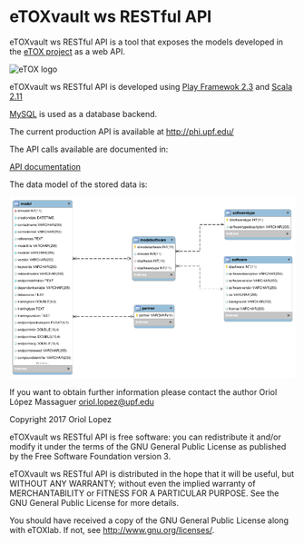 # eTOXvault ws RESTful API
eTOXvault ws RESTful API is a tool that exposes the models developed in the [eTOX project](http://www.etoxproject.eu) as a web API.

![eTOX logo](http://84.89.134.131/etox-web/img/ETOX_Project_logo.png)

eTOXvault ws RESTful API is developed using [Play Framewok 2.3](https://www.playframework.com/) and [Scala 2.11](https://www.scala-lang.org/) 

[MySQL](https://www.mysql.com/) is used as a database backend.

The current production API is available at http://phi.upf.edu/

The API calls available are documented in:

[API documentation](doc/API_description.md)

The data model of the stored data is:

![data nodel etox vault](https://github.com/phi-grib/eTOX-vault-ws/blob/master/doc/etox_vault_datamodel_v1.0.png)

If you want to obtain further information please contact the author
Oriol López Massaguer    oriol.lopez@upf.edu

Copyright 2017 Oriol Lopez

eTOXvault ws RESTful API is free software: you can redistribute it and/or modify it under the terms of the GNU General Public License as published by the Free Software Foundation version 3.

eTOXvault ws RESTful API is distributed in the hope that it will be useful, but WITHOUT ANY WARRANTY; without even the implied warranty of MERCHANTABILITY or FITNESS FOR A PARTICULAR PURPOSE. See the GNU General Public License for more details.

You should have received a copy of the GNU General Public License along with eTOXlab. If not, see http://www.gnu.org/licenses/.



